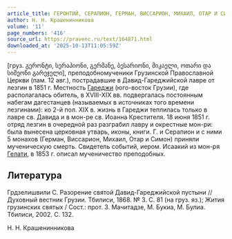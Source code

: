 ```yaml
---
article_title: ГЕРОНТИЙ, СЕРАПИОН, ГЕРМАН, ВИССАРИОН, МИХАИЛ, ОТАР И СИМОН ГАРЕДЖИЙСКИЕ
author: Н. Н. Крашенинникова
volume: '11'
page_numbers: '416'
source_url: https://pravenc.ru/text/164871.html
downloaded_at: '2025-10-13T11:05:59Z'
---
```


[груз. გერონტი, სერაპიონი, გერმანე, ბესარიონი, მიკაელი, ოთარი და სიმეონი გარეჯელი], преподобномученики Грузинской Православной Церкви (пам. 12 авг.), пострадавшие в Давид-Гареджийской лавре от лезгин в 1851 г. Местность [Гареджи](https://pravenc.ru/text/Гареджи.html) (юго-восток Грузии), где располагалась обитель, в XVIII-XIX вв. подвергалась постоянным набегам дагестанцев (называемых в источниках того времени лезгинами): ко 2-й пол. XIX в. жизнь в Гареджи теплилась только в лавре св. Давида и в мон-ре св. Иоанна Крестителя. 18 июня 1851 г. отряд лезгин в очередной раз разграбил лавру и окрестные мон-ри: была вынесена церковная утварь, иконы, книги. Г. и Серапион и с ними 5 монахов (Герман, Виссарион, Михаил, Отар и Симон) приняли мученическую смерть. Свидетель событий, иером. Исаакий из мон-ря [Гелати](https://pravenc.ru/text/Гелати.html), в 1853 г. описал мученичество преподобных.

## Литература

Грдзелишвили С. Разорение святой Давид-Гареджийской пустыни // Духовный вестник Грузии. Тбилиси, 1868. № 3. С. 81 (на груз. яз.); Жития грузинских святых / Сост.: прот. З. Мачитадзе, М. Букиа, М. Булиа. Тбилиси, 2002. С. 132.

Н. Н. Крашенинникова
